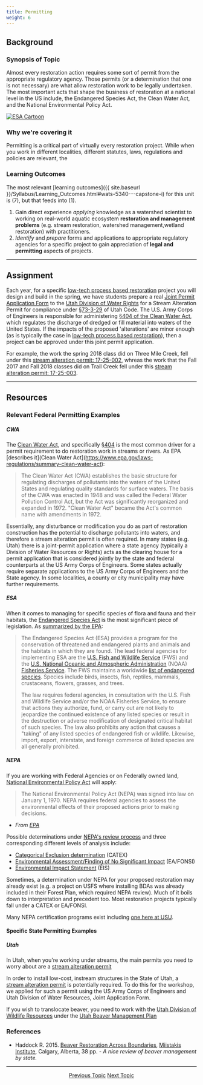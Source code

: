```yaml
---
title: Permitting
weight: 6
---
```


## Background

### Synopsis of Topic
Almost every restoration action requires some sort of permit from the appropriate regulatory agency.  Those permits (or a determination that one is not necessary) are what allow restoration work to be legally undertaken. The most important acts that shape the business of restoration at a national level in the US include, the Endangered Species Act, the Clean Water Act, and the National Environmental Policy Act.

[![ESA Cartoon](https://66.media.tumblr.com/2dd9809684a2a909192b4df10bae8c8e/tumblr_inline_muvpg6AqA41snbhfr.gif)](http://averdurousplanet-blog.tumblr.com/post/62427259345/the-evolution-of-the-esa-blog-post-6)

### Why we're covering it
Permitting is a critical part of virtually every restoration project. While when you work in different localities, different statutes, laws, regulations and policies are relevant, the

### Learning Outcomes
The most relevant [learning outcomes]({{ site.baseurl }}/Syllabus/Learning_Outcomes.html#wats-5340---capstone-i) for this unit is (7), but that feeds into (1).

1. Gain direct experience *applying* knowledge as a watershed scientist to working on real-world aquatic ecosystem **restoration and management problems** (e.g. stream restoration, watershed management,wetland restoration) with practitioners. 
7. *Identify* and *prepare* forms and applications to appropriate regulatory agencies for a specific project to gain appreciation of **legal and permitting** aspects of projects.

-----
## Assignment

Each year, for a specific [low-tech process based restoration](https://www.sagegrouseinitiative.com/what-is-low-tech-stream-restoration/) project you will design and build in the spring, we have students prepare a real [Joint Permit Application Form](https://www.waterrights.utah.gov/strmalt/forms.asp) to the [Utah Division of Water Rights](https://www.waterrights.utah.gov/strmalt/default.asp) for a Stream Alteration Permit for compliance under [§73-3-29](https://le.utah.gov/xcode/Title73/Chapter3/73-3-S29.html) of Utah Code. The U.S. Army Corps of Engineers is responsible for administering [§404 of the Clean Water Act](https://www.epa.gov/cwa-404/clean-water-act-section-404), which regulates the discharge of dredged or fill material into waters of the United States. If the impacts of the proposed 'alterations' are minor enough (as is typically the case in [low-tech process based restoration](https://www.sagegrouseinitiative.com/what-is-low-tech-stream-restoration/)), then a project can be approved under this joint permit application. 

For example, the work the spring 2018 class did on Three Mile Creek, fell under this [stream alteration permit: 17-25-002](https://waterrights.utah.gov/cgi-bin/strmview.exe?Modinfo=Viewapp&Permit_Number=17250002), whreas the work that the Fall 2017 and Fall 2018 classes did on Trail Creek fell under this [stream alteration permit: 17-25-003](https://waterrights.utah.gov/cgi-bin/strmview.exe?Modinfo=Viewapp&Permit_Number=17250003). 

------
## Resources

### Relevant Federal Permitting Examples


##### CWA

The [Clean Water Act](https://www.epa.gov/laws-regulations/summary-clean-water-act), and specifically  [§404](https://www.epa.gov/cwa-404/clean-water-act-section-404) is the most common driver for a permit requirement to do restoration work in streams or rivers.  As EPA [describes it](Clean Water Act](https://www.epa.gov/laws-regulations/summary-clean-water-act):

> The Clean Water Act (CWA) establishes the basic structure for regulating discharges of pollutants into the waters of the United States and regulating quality standards for surface waters. The basis of the CWA was enacted in 1948 and was called the Federal Water Pollution Control Act, but the Act was significantly reorganized and expanded in 1972. "Clean Water Act" became the Act's common name with amendments in 1972.

Essentially, any disturbance or modification you do as part of restoration construction has the potential to discharge pollutants into waters, and therefore a stream alteration permit is often required. In many states (e.g. Utah) there is a joint-permit application where a state agency (typically a Division of Water Resources or Rights) acts as the clearing house for a permit application that is considered jointly by the state and federal counterparts at the US Army Corps of Engineers. Some states actually require separate applications to the US Army Corps of Engineers and the State agency. In some localities, a county or city municipality may have further requirements.  

##### ESA

When it comes to managing for specific species of flora and fauna and their habitats, the [Endangered Species Act](http://uscode.house.gov/browse/prelim@title16/chapter35&edition=prelim) is the most significant piece of legislation. As [summarized by the EPA](https://www.epa.gov/laws-regulations/summary-endangered-species-act):

>The Endangered Species Act (ESA) provides a program for the conservation of threatened and endangered plants and animals and the habitats in which they are found. The lead federal agencies for implementing ESA are the [U.S. Fish and Wildlife Service](http://www.fws.gov/) (FWS) and the [U.S. National Oceanic and Atmospheric Administration](http://www.nmfs.noaa.gov/) (NOAA) [Fisheries Service](http://www.nmfs.noaa.gov/). The FWS maintains a worldwide [list of endangered species](http://www.fws.gov/endangered/species/index.html). Species include birds, insects, fish, reptiles, mammals, crustaceans, flowers, grasses, and trees.
>
>The law requires federal agencies, in consultation with the U.S. Fish and Wildlife Service and/or the NOAA Fisheries Service, to ensure that actions they authorize, fund, or carry out are not likely to jeopardize the continued existence of any listed species or result in the destruction or adverse modification of designated critical habitat of such species. The law also prohibits any action that causes a "taking" of any listed species of endangered fish or wildlife. Likewise, import, export, interstate, and foreign commerce of listed species are all generally prohibited.

##### NEPA

If you are working with Federal Agencies or on Federally owned land,  [National Environmental Policy Act](https://www.epa.gov/nepa) will apply:

> The National Environmental Policy Act (NEPA) was signed into law on January 1, 1970. NEPA requires federal agencies to assess the environmental effects of their proposed actions prior to making decisions. 

- _From [EPA](https://www.epa.gov/nepa/what-national-environmental-policy-act)_ 

Possible determinations under [NEPA's review process](https://www.epa.gov/nepa/national-environmental-policy-act-review-process) and three corresponding different levels of analysis include:
- [Categorical Exclusion determination](https://www.epa.gov/nepa/national-environmental-policy-act-review-process#CATEX) (CATEX)
- [Environmental Assessment/Finding of No Significant Impact](https://www.epa.gov/nepa/national-environmental-policy-act-review-process#ea) (EA/FONSI)
- [Environmental Impact Statement](https://www.epa.gov/nepa/national-environmental-policy-act-review-process#EIS) (EIS)

Sometimes, a determination under NEPA for your proposed restoration may already exist (e.g. a project on USFS where installing BDAs was already included in their Forest Plan, which required NEPA review). Much of it boils down to interpretation and precedent too. Most restoration projects typically fall under a CATEX or EA/FONSI. 

Many NEPA certification programs exist including [one here at USU](https://qcnr.usu.edu/nepa/). 



#### Specific State Permitting Examples
##### Utah
In Utah, when you're working under streams, the main permits you need to worry about are a [stream alteration permit]()

In order to install low-cost, instream structures in the State of Utah, a [stream alteration permit](https://waterrights.utah.gov/strmalt/default.asp) is potentially required. To do this for the workshop, we applied for such a permit using the US Army Corps of Engineers and Utah Division of Water Resources, Joint Application Form. 

If you wish to translocate beaver, you need to work with the [Utah Division of Wildlife Resources](https://wildlife.utah.gov) under the [Utah Beaver Management Plan](https://wildlife.utah.gov/furbearer/pdf/beaver_plan_2010-2020.pdf)





### References

- Haddock R. 2015. [Beaver Restoration Across Boundaries](https://www.rockies.ca/files/reports/Beaver%20Restoration%20Across%20Boundaries_Mar_26_2015.pdf), [Miistakis Institute](https://www.rockies.ca/reports.php), Calgary, Alberta, 38 pp. _- A nice review of beaver management by state._

-----
<div align="center">
	<a class="hollow button" href="{{ site.baseurl }}/Course_Topics/WATS_5340/SDM"><i class="fa fa-arrow-circle-left" aria-hidden="true"></i> Previous Topic</a>
	<a class="hollow button" href="{{ site.baseurl }}/Course_Topics/WATS_5340/Projects"> Next Topic <i class="fa fa-arrow-circle-right" aria-hidden="true"></i></a>  

</div>